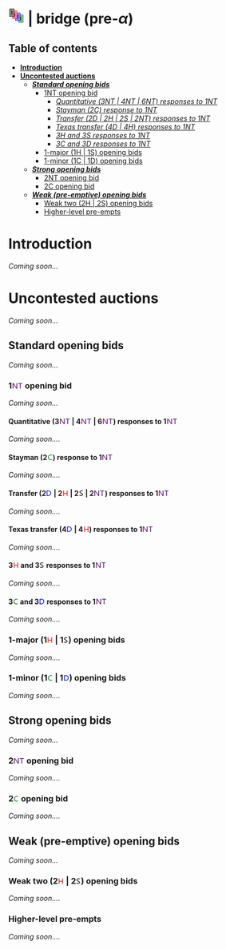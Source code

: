 # ![bridge](https://raw.githubusercontent.com/aornota/bridge/master/src/resources/tpoc-32x32.png) | bridge (pre-_α_)


## Table of contents

* [**Introduction**](#Introduction)
* [**Uncontested auctions**](#Uncontested_auctions)
  * [_**Standard opening bids**_](#Standard_opening_bids)
    * [1NT opening bid](#1NT_opening_bid)
      * [_Quantitative (3NT | 4NT | 6NT) responses to 1NT_](#Quantitative_(3NT_|_4NT_|_6NT)_responses_to_1NT)
      * [_Stayman (2C) response to 1NT_](#Stayman_(2C)_response_to_1NT)
      * [_Transfer (2D | 2H | 2S | 2NT) responses to 1NT_](#Transfer_(2D_|_2H_|_2S_|_2NT)_responses_to_1NT)
      * [_Texas transfer (4D | 4H) responses to 1NT_](#Texas_transfer_(4D_|_4H)_responses_to_1NT)
      * [_3H and 3S responses to 1NT_](#3H_and_3S_responses_to_1NT)
      * [_3C and 3D responses to 1NT_](#3C_and_3D_responses_to_1NT)
    * [1-major (1H | 1S) opening bids](#1-major_(1H_|_1S)_opening_bids)
    * [1-minor (1C | 1D) opening bids](#1-minor_(1C_|_1D)_opening_bids)
  * [_**Strong opening bids**_](#Strong_opening_bids)
    * [2NT opening bid](#2NT_opening_bid)
    * [2C opening bid](#2C_opening_bid)
  * [_**Weak (pre-emptive) opening bids**_](#Weak_(pre-emptive)_opening_bids)
    * [Weak two (2H | 2S) opening bids](#Weak_two_(2H_|_2S)_opening_bids)
    * [Higher-level pre-empts](#Higher-level_pre-empts)

# <a name="Introduction"> Introduction

_Coming soon..._







# <a name="Uncontested_auctions"> Uncontested auctions

_Coming soon..._



## <a name="Standard_opening_bids"> Standard opening bids

_Coming soon..._



### <a name="1NT_opening_bid"> 1![NT](https://raw.githubusercontent.com/aornota/bridge/master/src/resources/NT.png) opening bid

_Coming soon..._



#### <a name="Quantitative_(3NT_|_4NT_|_6NT)_responses_to_1NT"> Quantitative (3![NT](https://raw.githubusercontent.com/aornota/bridge/master/src/resources/NT.png) | 4![NT](https://raw.githubusercontent.com/aornota/bridge/master/src/resources/NT.png) | 6![NT](https://raw.githubusercontent.com/aornota/bridge/master/src/resources/NT.png)) responses to 1![NT](https://raw.githubusercontent.com/aornota/bridge/master/src/resources/NT.png)

_Coming soon...._



#### <a name="Stayman_(2C)_response_to_1NT"> Stayman (2![C](https://raw.githubusercontent.com/aornota/bridge/master/src/resources/C.png)) response to 1![NT](https://raw.githubusercontent.com/aornota/bridge/master/src/resources/NT.png)

_Coming soon...._



#### <a name="Transfer_(2D_|_2H_|_2S_|_2NT)_responses_to_1NT"> Transfer (2![D](https://raw.githubusercontent.com/aornota/bridge/master/src/resources/D.png) | 2![H](https://raw.githubusercontent.com/aornota/bridge/master/src/resources/H.png) | 2![S](https://raw.githubusercontent.com/aornota/bridge/master/src/resources/S.png) | 2![NT](https://raw.githubusercontent.com/aornota/bridge/master/src/resources/NT.png)) responses to 1![NT](https://raw.githubusercontent.com/aornota/bridge/master/src/resources/NT.png)

_Coming soon...._



#### <a name="Texas_transfer_(4D_|_4H)_responses_to_1NT"> Texas transfer (4![D](https://raw.githubusercontent.com/aornota/bridge/master/src/resources/D.png) | 4![H](https://raw.githubusercontent.com/aornota/bridge/master/src/resources/H.png)) responses to 1![NT](https://raw.githubusercontent.com/aornota/bridge/master/src/resources/NT.png)

_Coming soon...._



#### <a name="3H_and_3S_responses_to_1NT"> 3![H](https://raw.githubusercontent.com/aornota/bridge/master/src/resources/H.png) and 3![S](https://raw.githubusercontent.com/aornota/bridge/master/src/resources/S.png) responses to 1![NT](https://raw.githubusercontent.com/aornota/bridge/master/src/resources/NT.png)

_Coming soon...._



#### <a name="3C_and_3D_responses_to_1NT"> 3![C](https://raw.githubusercontent.com/aornota/bridge/master/src/resources/C.png) and 3![D](https://raw.githubusercontent.com/aornota/bridge/master/src/resources/D.png) responses to 1![NT](https://raw.githubusercontent.com/aornota/bridge/master/src/resources/NT.png)

_Coming soon...._



### <a name="1-major_(1H_|_1S)_opening_bids"> 1-major (1![H](https://raw.githubusercontent.com/aornota/bridge/master/src/resources/H.png) | 1![S](https://raw.githubusercontent.com/aornota/bridge/master/src/resources/S.png)) opening bids

_Coming soon...._



### <a name="1-minor_(1C_|_1D)_opening_bids"> 1-minor (1![C](https://raw.githubusercontent.com/aornota/bridge/master/src/resources/C.png) | 1![D](https://raw.githubusercontent.com/aornota/bridge/master/src/resources/D.png)) opening bids

_Coming soon...._



## <a name="Strong_opening_bids"> Strong opening bids

_Coming soon..._



### <a name="2NT_opening_bid"> 2![NT](https://raw.githubusercontent.com/aornota/bridge/master/src/resources/NT.png) opening bid

_Coming soon...._



### <a name="2C_opening_bid"> 2![C](https://raw.githubusercontent.com/aornota/bridge/master/src/resources/C.png) opening bid

_Coming soon...._



## <a name="Weak_(pre-emptive)_opening_bids"> Weak (pre-emptive) opening bids

_Coming soon..._



### <a name="Weak_two_(2H_|_2S)_opening_bids"> Weak two (2![H](https://raw.githubusercontent.com/aornota/bridge/master/src/resources/H.png) | 2![S](https://raw.githubusercontent.com/aornota/bridge/master/src/resources/S.png)) opening bids

_Coming soon...._



### <a name="Higher-level_pre-empts"> Higher-level pre-empts

_Coming soon...._






